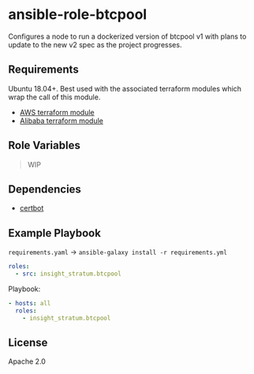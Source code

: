ansible-role-btcpool
=========

Configures a node to run a dockerized version of btcpool v1 with plans to update to the new v2 spec as the project progresses. 

Requirements
------------

Ubuntu 18.04+.  Best used with the associated terraform modules which wrap the call of this module. 

- [AWS terraform module](https://github.com/insight-stratum/terraform-btcpool-aws-node)
- [Alibaba terraform module](https://github.com/insight-stratum/terraform-btcpool-alibaba-network)

Role Variables
--------------

> WIP

Dependencies
------------

- [certbot](https://github.com/geerlingguy/ansible-role-certbot)

Example Playbook
----------------

`requirements.yaml` -> `ansible-galaxy install -r requirements.yml`
```yaml
roles:
  - src: insight_stratum.btcpool
```

Playbook:
```yaml
- hosts: all
  roles:
    - insight_stratum.btcpool
```

License
-------

Apache 2.0
